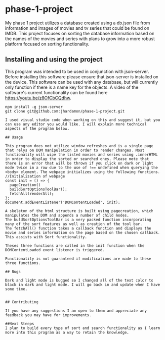 # phase-1-project

My phase 1 project utilizes a database created using a db.json file from information and images of movies and tv series that could be found on IMDB. This project focuses on sorting the database information based on the names of the movies and series with plans to grow into a more robust platform focused on sorting functionality.

## Installing and using the project
This program was intended to be used in conjunction with json-server. Before installing this software please ensure that json-server is installed on the device. 
This software can be used with any database, but will currently only function if there is a name key for the objects. A video of the software's current functionality can be found here https://youtu.be/z8OfCbCQdhw.

```linux
npm install -g json-server
git clone git@github.com:jhardamon/phase-1-project.git

I used visual studio code when working on this and suggest it, but you can use any editor you would like. I will explain more technical aspects of the program below.

## Usage

This program does not utilize window refreshes and is a single page that relys on DOM manipulation in order to render changes. Most functionality will wipe the listed movies and series using .innerHTML in order to display the sorted or searched ones. Please note that there is an error that will be thrown if you click on dark or light mode twice in a row due to the use of !== undefined when querying the <body> element. The webpage initializes using the following functions.
//Initialization of webpage
const init = () => {
  pageCreation()
  buildSortOptionsToolBar();
  fetchAll(renderAll);
};
document.addEventListener('DOMContentLoaded', init);

A skeleton of the html structure is built using pagecreation, which manipulates the DOM and appends a number of child nodes. 
The buldSortOptionsToolBar is a very packed function incorporating many of the sort features as well as creation of the tool bar. 
The fetchAll() function takes a callback function and displays the movie and series information on the page based on the chosen callback. This assists with Sort functionality.

Theses three functions are called in the init function when the DOMContentLoaded event listener is triggered.

Functionality is not guaranteed if modifications are made to these three functions.

## Bugs

Dark and light mode is bugged so I changed all of the text color to black in dark and light mode. I will go back in and update when I have some time.


## Contributing

If you have any suggestions I am open to them and appreciate any feedback you may have for improvements.

##Next Steeps
I plan to build every type of sort and search functionality as I learn more into this program as a way to retain the knowledge.
